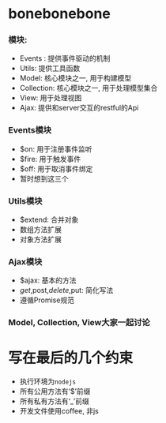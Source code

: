 # bonebonebone

### 模块:
* Events : 提供事件驱动的机制
* Utils: 提供工具函数
* Model: 核心模块之一, 用于构建模型
* Collection: 核心模块之一, 用于处理模型集合
* View: 用于处理视图
* Ajax: 提供和server交互的restful的Api

### Events模块
* $on: 用于注册事件监听
* $fire: 用于触发事件
* $off: 用于取消事件绑定
* 暂时想到这三个

### Utils模块
* $extend: 合并对象
* 数组方法扩展
* 对象方法扩展

### Ajax模块
* $ajax: 基本的方法
* $get,$post,$delete,$put: 简化写法
* 遵循Promise规范

### Model, Collection, View大家一起讨论


# 写在最后的几个约束
* 执行环境为`nodejs`
* 所有公用方法有‘$’前缀
* 所有私有方法有‘_’前缀
* 开发文件使用coffee, 非js